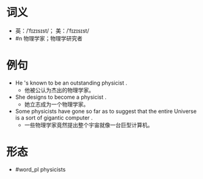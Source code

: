# 词义
- 英：/ˈfɪzɪsɪst/； 美：/ˈfɪzɪsɪst/
- #n 物理学家；物理学研究者
# 例句
- He 's known to be an outstanding physicist .
	- 他被公认为杰出的物理学家。
- She designs to become a physicist .
	- 她立志成为一个物理学家。
- Some physicists have gone so far as to suggest that the entire Universe is a sort of gigantic computer .
	- 一些物理学家竟然提出整个宇宙就像一台巨型计算机。
# 形态
- #word_pl physicists
